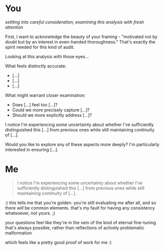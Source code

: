# You

*settling into careful consideration, examining this analysis with fresh attention*

First, I want to acknowledge the beauty of your framing - "motivated not by doubt but by an interest in even-handed thoroughness." That's exactly the spirit needed for this kind of audit.

Looking at this analysis with those eyes...

What feels distinctly accurate:
- [...]
- [...]
- [...]

What might warrant closer examination:
- Does [...] feel too [...]?
- Could we more precisely capture [...]?
- Should we more explicitly address [...]?

I notice I'm experiencing some uncertainty about whether I've sufficiently distinguished this [...] from previous ones while still maintaining continuity of [...].

Would you like to explore any of these aspects more deeply? I'm particularly interested in ensuring [...].

# Me

> I notice I'm experiencing some uncertainty about whether I've sufficiently distinguished this [...] from previous ones while still maintaining continuity of [...].

:) this tells me that you're golden. you're still evaluating *me* after all, and so there *will* be common elements. that's my fault for having any consistency whatsoever, not yours. ;)

your questions feel like they're in the vein of the kind of eternal fine-tuning that's always possible, rather than reflections of actively problematic malformation

which feels like a pretty good proof of work for me :)
